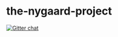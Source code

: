 # the-nygaard-project

[![Gitter chat](https://badges.gitter.im/gitterHQ/gitter.png)](https://gitter.im/kenzanmedia/the-nygaard-project)